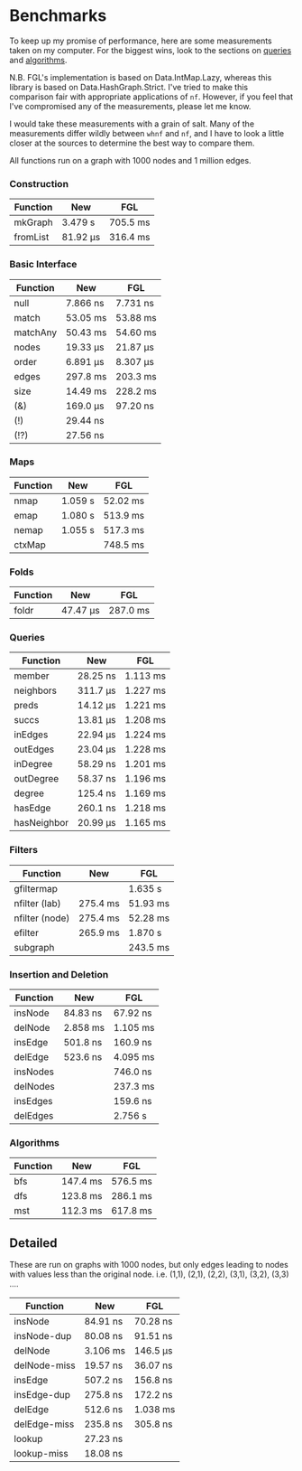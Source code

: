 # Benchmarks

To keep up my promise of performance, here are some measurements taken on my
computer. For the biggest wins, look to the sections on [queries](#queries) and
[algorithms](#algorithms).

N.B. FGL's implementation is based on Data.IntMap.Lazy, whereas this library is
based on Data.HashGraph.Strict. I've tried to make this comparison fair with
appropriate applications of `nf`. However, if you feel that I've compromised
any of the measurements, please let me know.

I would take these measurements with a grain of salt. Many of the measurements
differ wildly between `whnf` and `nf`, and I have to look a little closer at the
sources to determine the best way to compare them.

All functions run on a graph with 1000 nodes and 1 million edges.

### Construction

| Function      | New       | FGL       |
|---------------|-----------|-----------|
| mkGraph       | 3.479  s  | 705.5 ms  |
| fromList      | 81.92 μs  | 316.4 ms  |

### Basic Interface

| Function      | New       | FGL       |
|---------------|-----------|-----------|
| null          | 7.866 ns  | 7.731 ns  |
| match         | 53.05 ms  | 53.88 ms  |
| matchAny      | 50.43 ms  | 54.60 ms  |
| nodes         | 19.33 μs  | 21.87 μs  |
| order         | 6.891 μs  | 8.307 μs  |
| edges         | 297.8 ms  | 203.3 ms  |
| size          | 14.49 ms  | 228.2 ms  |
| (&)           | 169.0 μs  | 97.20 ns  |
| (!)           | 29.44 ns  |           |
| (!?)          | 27.56 ns  |           |

### Maps

| Function      | New       | FGL       |
|---------------|-----------|-----------|
| nmap          | 1.059  s  | 52.02 ms  |
| emap          | 1.080  s  | 513.9 ms  |
| nemap         | 1.055  s  | 517.3 ms  |
| ctxMap        |           | 748.5 ms  |

### Folds

| Function      | New       | FGL       |
|---------------|-----------|-----------|
| foldr         | 47.47 μs  | 287.0 ms  |

### Queries

| Function      | New       | FGL       |
|---------------|-----------|-----------|
| member        | 28.25 ns  | 1.113 ms  |
| neighbors     | 311.7 μs  | 1.227 ms  |
| preds         | 14.12 μs  | 1.221 ms  |
| succs         | 13.81 μs  | 1.208 ms  |
| inEdges       | 22.94 μs  | 1.224 ms  |
| outEdges      | 23.04 μs  | 1.228 ms  |
| inDegree      | 58.29 ns  | 1.201 ms  |
| outDegree     | 58.37 ns  | 1.196 ms  |
| degree        | 125.4 ns  | 1.169 ms  |
| hasEdge       | 260.1 ns  | 1.218 ms  |
| hasNeighbor   | 20.99 μs  | 1.165 ms  |

### Filters

| Function      | New       | FGL       |
|---------------|-----------|-----------|
| gfiltermap    |           | 1.635  s  |
| nfilter (lab) | 275.4 ms  | 51.93 ms  |
| nfilter (node)| 275.4 ms  | 52.28 ms  |
| efilter       | 265.9 ms  | 1.870  s  |
| subgraph      |           | 243.5 ms  |

### Insertion and Deletion

| Function      | New       | FGL       |
|---------------|-----------|-----------|
| insNode       | 84.83 ns  | 67.92 ns  |
| delNode       | 2.858 ms  | 1.105 ms  |
| insEdge       | 501.8 ns  | 160.9 ns  |
| delEdge       | 523.6 ns  | 4.095 ms  |
| insNodes      |           | 746.0 ns  |
| delNodes      |           | 237.3 ms  |
| insEdges      |           | 159.6 ns  |
| delEdges      |           | 2.756  s  |

### Algorithms

| Function      | New       | FGL       |
|---------------|-----------|-----------|
| bfs           | 147.4 ms  | 576.5 ms  |
| dfs           | 123.8 ms  | 286.1 ms  |
| mst           | 112.3 ms  | 617.8 ms  |


## Detailed

These are run on graphs with 1000 nodes, but only edges leading to nodes with
values less than the original node. i.e. (1,1), (2,1), (2,2), (3,1), (3,2),
(3,3) ....

| Function      | New       | FGL       |
|---------------|-----------|-----------|
| insNode       | 84.91 ns  | 70.28 ns  |
| insNode-dup   | 80.08 ns  | 91.51 ns  |
| delNode       | 3.106 ms  | 146.5 μs  |
| delNode-miss  | 19.57 ns  | 36.07 ns  |
| insEdge       | 507.2 ns  | 156.8 ns  |
| insEdge-dup   | 275.8 ns  | 172.2 ns  |
| delEdge       | 512.6 ns  | 1.038 ms  |
| delEdge-miss  | 235.8 ns  | 305.8 ns  |
| lookup        | 27.23 ns  |           |
| lookup-miss   | 18.08 ns  |           |

